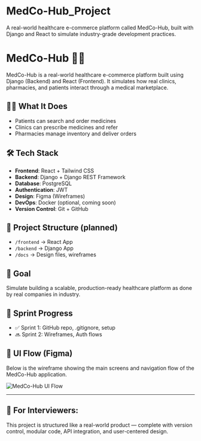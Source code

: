 # MedCo-Hub_Project
A real-world healthcare e-commerce platform called MedCo-Hub, built with Django and React to simulate industry-grade development practices.

# MedCo-Hub 🏥💊

MedCo-Hub is a real-world healthcare e-commerce platform built using Django (Backend) and React (Frontend). It simulates how real clinics, pharmacies, and patients interact through a medical marketplace.

## 👨‍⚕️ What It Does
- Patients can search and order medicines
- Clinics can prescribe medicines and refer
- Pharmacies manage inventory and deliver orders

## 🛠️ Tech Stack
- **Frontend**: React + Tailwind CSS
- **Backend**: Django + Django REST Framework
- **Database**: PostgreSQL
- **Authentication**: JWT
- **Design**: Figma (Wireframes)
- **DevOps**: Docker (optional, coming soon)
- **Version Control**: Git + GitHub

## 📂 Project Structure (planned)
- `/frontend` → React App
- `/backend` → Django App
- `/docs` → Design files, wireframes

## 🎯 Goal
Simulate building a scalable, production-ready healthcare platform as done by real companies in industry.

## 📅 Sprint Progress
- ✅ Sprint 1: GitHub repo, .gitignore, setup
- 🔜 Sprint 2: Wireframes, Auth flows

## 🧩 UI Flow (Figma)

Below is the wireframe showing the main screens and navigation flow of the MedCo-Hub application.

![MedCo-Hub UI Flow](assets/Figma_UI_Flow.png)

---

## 💼 For Interviewers:
This project is structured like a real-world product — complete with version control, modular code, API integration, and user-centered design.
